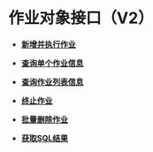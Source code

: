 # 作业对象接口（V2）<a name="ZH-CN_TOPIC_0176713996"></a>

-   **[新增并执行作业](新增并执行作业.md)**  

-   **[查询单个作业信息](查询单个作业信息.md)**  

-   **[查询作业列表信息](查询作业列表信息.md)**  

-   **[终止作业](终止作业.md)**  

-   **[批量删除作业](批量删除作业.md)**  

-   **[获取SQL结果](获取SQL结果.md)**  


